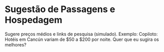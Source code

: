 # Sugestão de Passagens e Hospedagem
Sugere preços médios e links de pesquisa (simulado).
Exemplo:
Copiloto: Hotéis em Cancún variam de $50 a $200 por noite. Quer que eu sugira os melhores?
